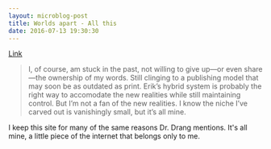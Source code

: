 ```yaml
---
layout: microblog-post
title: Worlds apart - All this
date: 2016-07-13 19:30:30
---
```

[Link](http://leancrew.com/all-this/2016/06/worlds-apart/)

>I, of course, am stuck in the past, not willing to give up—or even share—the ownership of my words. Still clinging to a publishing model that may soon be as outdated as print. Erik’s hybrid system is probably the right way to accomodate the new realities while still maintaining control. But I’m not a fan of the new realities. I know the niche I’ve carved out is vanishingly small, but it’s all mine.

I keep this site for many of the same reasons Dr. Drang mentions. It's all mine, a little piece of the internet that belongs only to me. 
